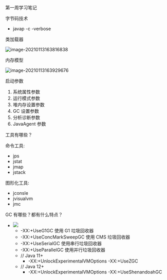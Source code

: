 第一周学习笔记

字节码技术

- javap -c -verbose

类加载器

![image-20210113163816838](\image\image-20210113163816838.png)

内存模型

![image-20210113163929676](\image\image-20210113163929676.png)

启动参数

1. 系统属性参数
2. 运行模式参数
3. 堆内存设置参数
4. GC 设置参数
5. 分析诊断参数
6.  JavaAgent 参数

工具有哪些？

命令工具:

- jps
- jstat
- jmap
- jstack

图形化工具:

- jconsle
- jvisualvm
- jmc



GC 有哪些？都有什么特点？

- ![](\week_01_2\image-20210113163126798.png)
  - -XX:+UseG1GC                                            使用 G1 垃圾回收器
  - -XX:+UseConcMarkSweepGC                   使用 CMS 垃圾回收器
  - -XX:+UseSerialGC                                       使用串行垃圾回收器
  - -XX:+UseParallelGC                                   使用并行垃圾回收器
  - // Java 11+
    - -XX:+UnlockExperimentalVMOptions -XX:+UseZGC 
  - // Java 12+
    - -XX:+UnlockExperimentalVMOptions -XX:+UseShenandoahGC



